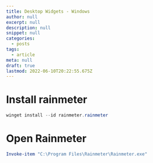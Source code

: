 ```yaml
---
title: Desktop Widgets - Windows
author: null
excerpt: null
description: null
snippet: null
categories:
  - posts
tags:
  - article
meta: null
draft: true
lastmod: 2022-06-10T20:22:55.675Z
---
```



# Install rainmeter

```powershell
winget install --id rainmeter.rainmeter
```

# Open Rainmeter

```powershell
Invoke-item "C:\Program Files\Rainmeter\Rainmeter.exe"
```